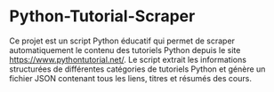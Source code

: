 # Python-Tutorial-Scraper
Ce projet est un script Python éducatif qui permet de scraper automatiquement le contenu des tutoriels Python depuis le site https://www.pythontutorial.net/. Le script extrait les informations structurées de différentes catégories de tutoriels Python et génère un fichier JSON contenant tous les liens, titres et résumés des cours.
